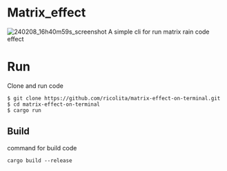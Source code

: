 # Matrix_effect
![240208_16h40m59s_screenshot](https://github.com/ricolita/matrix-effect-on-terminal/assets/71616409/7625a0bf-eb0a-4ac7-bafe-eb40c733563d)
A simple cli for run matrix rain code effect
# Run
Clone and run code
```
$ git clone https://github.com/ricolita/matrix-effect-on-terminal.git
$ cd matrix-effect-on-terminal
$ cargo run
```
## Build
command for build code
```
cargo build --release
```
